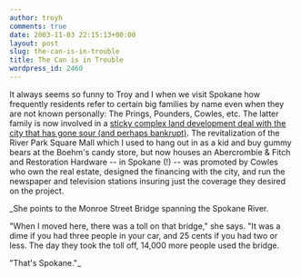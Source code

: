 ```yaml
---
author: troyh
comments: true
date: 2003-11-03 22:15:13+00:00
layout: post
slug: the-can-is-in-trouble
title: The Can is in Trouble
wordpress_id: 2460
---
```


It always seems so funny to Troy and I when we visit Spokane how frequently residents refer to certain big families by name even when they are not known personally: The Prings, Pounders, Cowles, etc.  The latter family is now involved in a [sticky complex land development deal with the city that has gone sour (and perhaps bankrupt)](http://seattletimes.nwsource.com/html/localnews/2001769612_spokane19m.html).  The revitalization of the River Park Square Mall which I used to hang out in as a kid and buy gummy bears at the Boehm's candy store, but now houses an Abercrombie & Fitch and Restoration Hardware -- in Spokane (!) -- was promoted by Cowles who own the real estate, designed the financing with the city, and run the newspaper and television stations insuring just the coverage they desired on the project.

_She points to the Monroe Street Bridge spanning the Spokane River.

"When I moved here, there was a toll on that bridge," she says. "It was a dime if you had three people in your car, and 25 cents if you had two or less. The day they took the toll off, 14,000 more people used the bridge.

"That's Spokane."_
